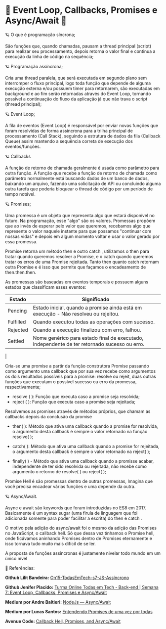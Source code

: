 <h1> 🚀 Event Loop, Callbacks, Promises e Async/Await 🚀 </h1>

🪐 O que é programação síncrona;

São funções que, quando chamadas, pausam a thread principal (script) para realizar seu processamento, depois retorna o valor final e continua a execução da linha de código na sequência;

🪐 Programação assíncrona;

Cria uma thread paralela, que será executada em segundo plano sem interromper o fluxo principal, logo toda função que depende de alguma execução externa e/ou possuem timer para retornarem, são executadas em background e ao fim serão retornadas através do Event Loop, tornando possível a continuação do fluxo da aplicação já que não trava o script (thread principal);

🪐 Event Loop;

A fila de eventos (Event Loop) é responsável por enviar novas funções que foram resolvidas de forma assíncrona para a trilha principal de processamento (Call Stack), seguindo a estrutura de dados da fila (Callback Queue) assim mantendo a sequência correta de execução dos eventos/funções.

🪐 Callbacks

A função de retorno de chamada geralmente é usada como parâmetro para outra função. A função que recebe a função de retorno de chamada como parâmetro normalmente está buscando dados de um banco de dados, baixando um arquivo, fazendo uma solicitação de API ou concluindo alguma outra tarefa que poderia bloquear o thread de código por um período de tempo notável.

🪐 Promises;

Uma promessa é um objeto que representa algo que estará disponível no futuro. Na programação, esse "algo" são os valores. Promessas propõem que ao invés de esperar pelo valor que queremos, recebamos algo que represente o valor naquele instante para que possamos "continuar com nossas vidas" e depois em algum momento voltar e usar o valor gerado por essa promessa.

Promise retorna um método then e outro catch , utilizamos o then para tratar quando queremos resolver a Promise, e o catch quando queremos tratar os erros de uma Promise rejeitada. Tanto then quanto catch retornam outra Promise e é isso que permite que façamos o encadeamento de then.then.then.

As promessas são baseadas em eventos temporais e possuem alguns estados que classificam esses eventos:


| Estado | Significado |
| --- | --- |
| Pending | Estado inicial, quando a promise ainda está em execução - Não resolveu ou rejeitou. |
| Fulfilled| Quando executou todas as operações com sucesso.|
| Rejected | Quando a execução finalizou com erro, falhou.|
| Settled  | Nome genérico para estado final de executado, independente de ter retornado sucesso ou erro.|
|

Cria-se uma promise a partir da função construtora Promise passando como argumento uma callback que por sua vez recebe como argumentos os dois resultados possíveis para a promise: resolve ou rejeit, duas outras funções que executam o possível sucesso ou erro da promessa, respectivamente;

* resolve ( ): Função que executa caso a promise seja resolvida;
* reject ( ): Função que executa caso a promise seja rejeitada;

Resolvemos as promises através de métodos próprios, que chamam as callbacks depois da conclusão da promise

* then( ): Método que ativa uma callback quando a promise for resolvida, o argumento desta callback é sempre o valor retornado na função resolve( );

* catch( ): Método que ativa uma callback quando a promise for rejeitada, o argumento desta callback é sempre o valor retornado na reject( );

* finally( ) - Método que ativa uma callback quando a promisse acabar, independente de ter sido resolvida ou rejeitada, não recebe como argumento o retorno de resolve( ) ou reject( );

Promise Hell é são promessas dentro de outras promessas, Imagina que você precisa encadear várias funções e uma depende da outra.


🪐 Async/Await.

Async e await são keywords que foram introduzidas no ES8 em 2017. Basicamente é um syntax sugar (uma firula de linguagem que foi adicionada somente para poder facilitar a escrita) do then e catch .

O motivo pela adição do async/await foi o mesmo da adição das Promises no JavaScript, o callback hell. Só que dessa vez tínhamos o Promise hell, onde ficávamos aninhando Promises dentro de Promises eternamente e isso tornava tudo muito mais difícil de se ler.

A proposta de funções assíncronas é justamente nivelar todo mundo em um único nível




🎯 Referências:

**Github Lilit Bandeira:**  [On15-TodasEmTech-s7-JS-Assíncrono](https://github.com/lilitbandeira/ON15-TET-S7-ASSINCJS)

**Github Jenifer Placido:**  [Turma Online Todas em Tech - Back-end | Semana 7: Event Loop, Callbacks, Promises e Async/Await](https://github.com/reprograma/On16-TodasEmTech-S7-Eventos)

**Medium por Andre Baltieri:**  [NodeJs — Async/Await](https://medium.com/balta-io/nodejs-async-await-21ca3636252a)

**Medium por Lucas Santos:**  [Entendendo Promises de uma vez por todas](https://medium.com/trainingcenter/entendendo-promises-de-uma-vez-por-todas-32442ec725c2)

**Avenue Code:** [Callback Hell, Promises, and Async/Await](https://blog.avenuecode.com/callback-hell-promises-and-async/await)